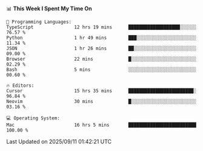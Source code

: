 <!--START_SECTION:waka-->
📊 **This Week I Spent My Time On** 

```text
💬 Programming Languages: 
TypeScript               12 hrs 19 mins      ███████████████████░░░░░░   76.57 % 
Python                   1 hr 49 mins        ███░░░░░░░░░░░░░░░░░░░░░░   11.34 % 
JSON                     1 hr 26 mins        ██░░░░░░░░░░░░░░░░░░░░░░░   09.00 % 
Browser                  22 mins             █░░░░░░░░░░░░░░░░░░░░░░░░   02.29 % 
Bash                     5 mins              ░░░░░░░░░░░░░░░░░░░░░░░░░   00.60 % 

🔥 Editors: 
Cursor                   15 hrs 35 mins      ████████████████████████░   96.84 % 
Neovim                   30 mins             █░░░░░░░░░░░░░░░░░░░░░░░░   03.16 % 

💻 Operating System: 
Mac                      16 hrs 5 mins       █████████████████████████   100.00 % 
```


 Last Updated on 2025/09/11 01:42:21 UTC
<!--END_SECTION:waka-->
